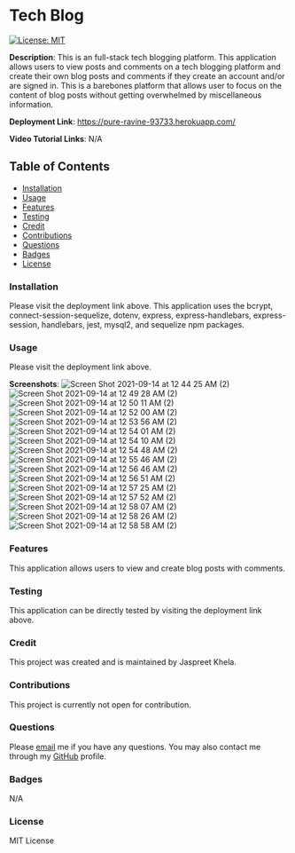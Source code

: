 # Tech Blog
[![License: MIT](https://img.shields.io/badge/License-MIT-yellow.svg)](https://opensource.org/licenses/MIT)

**Description**: This is an full-stack tech blogging platform. This application allows users to view posts and comments on a tech blogging platform and create their own blog posts and comments if they create an account and/or are signed in. This is a barebones platform that allows user to focus on the content of blog posts without getting overwhelmed by miscellaneous information.

**Deployment Link**: https://pure-ravine-93733.herokuapp.com/

**Video Tutorial Links**: N/A

## Table of Contents
* [Installation](#installation)
* [Usage](#usage)
* [Features](#features)
* [Testing](#testing)
* [Credit](#credit)
* [Contributions](#contributions)
* [Questions](#questions)
* [Badges](#badges)
* [License](#license)

### Installation
Please visit the deployment link above. This application uses the bcrypt, connect-session-sequelize, dotenv, express, express-handlebars, express-session, handlebars, jest, mysql2, and sequelize npm packages.

### Usage
Please visit the deployment link above.

**Screenshots**:
![Screen Shot 2021-09-14 at 12 44 25 AM (2)](https://user-images.githubusercontent.com/80941606/133198178-9cc3dccf-a479-4688-aea7-e1f12a9de3a5.png)
![Screen Shot 2021-09-14 at 12 49 28 AM (2)](https://user-images.githubusercontent.com/80941606/133198192-241d49cc-c6a8-428d-b2be-86d8cc219e13.png)
![Screen Shot 2021-09-14 at 12 50 11 AM (2)](https://user-images.githubusercontent.com/80941606/133198199-b0770d08-fb5e-45bf-ac76-f70a38608cee.png)
![Screen Shot 2021-09-14 at 12 52 00 AM (2)](https://user-images.githubusercontent.com/80941606/133198208-55772c8d-db32-4d15-9a79-ad60968f16f6.png)
![Screen Shot 2021-09-14 at 12 53 56 AM (2)](https://user-images.githubusercontent.com/80941606/133198215-0d50c692-95c9-4d1c-8b37-92718a37a7ce.png)
![Screen Shot 2021-09-14 at 12 54 01 AM (2)](https://user-images.githubusercontent.com/80941606/133198223-e7b2b7d0-3623-4cb0-820a-b8be00a12dcd.png)
![Screen Shot 2021-09-14 at 12 54 10 AM (2)](https://user-images.githubusercontent.com/80941606/133198231-b2c184ef-b4a3-403a-a055-1b4d3a7c9703.png)
![Screen Shot 2021-09-14 at 12 54 48 AM (2)](https://user-images.githubusercontent.com/80941606/133198236-7c49d4c3-6dfa-4a20-b19d-2a8009a330a6.png)
![Screen Shot 2021-09-14 at 12 55 46 AM (2)](https://user-images.githubusercontent.com/80941606/133198243-65a42f26-812d-4c51-bc8c-f48cdcca240f.png)
![Screen Shot 2021-09-14 at 12 56 46 AM (2)](https://user-images.githubusercontent.com/80941606/133198247-1ca8bc7e-4155-44e6-a432-e01afc82a123.png)
![Screen Shot 2021-09-14 at 12 56 51 AM (2)](https://user-images.githubusercontent.com/80941606/133198257-792cc23b-c4f3-4bd1-ab6f-70cda4eb61cf.png)
![Screen Shot 2021-09-14 at 12 57 25 AM (2)](https://user-images.githubusercontent.com/80941606/133198273-24f02dda-e5d1-410e-99a6-ddbb1b3c2b72.png)
![Screen Shot 2021-09-14 at 12 57 52 AM (2)](https://user-images.githubusercontent.com/80941606/133198280-892eb7ab-5908-4d42-bf6f-77c232692791.png)
![Screen Shot 2021-09-14 at 12 58 07 AM (2)](https://user-images.githubusercontent.com/80941606/133198291-b9509291-2636-4fb7-bbfc-8b32991c083c.png)
![Screen Shot 2021-09-14 at 12 58 26 AM (2)](https://user-images.githubusercontent.com/80941606/133198295-ee3bc786-717a-4621-9774-2095b0fb523e.png)
![Screen Shot 2021-09-14 at 12 58 58 AM (2)](https://user-images.githubusercontent.com/80941606/133198300-34dd631e-4961-48b1-be83-8a1f221ce7b3.png)

### Features
This application allows users to view and create blog posts with comments.

### Testing
This application can be directly tested by visiting the deployment link above.

### Credit
This project was created and is maintained by Jaspreet Khela.

### Contributions
This project is currently not open for contribution.

### Questions
Please [email](jaspreet.khela@gmail.com) me if you have any questions.
You may also contact me through my [GitHub](https://github.com/JaspreetKhela) profile. 

### Badges
N/A

### License
MIT License
